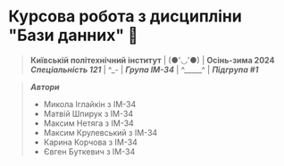 # Курсова робота з дисципліни "Бази данних" 📑

> **Київській політехнічний інститут** | (●'◡'●) | **Осінь-зима 2024**  
> ***Спеціальність 121*** | ^\_- | ***Група ІМ-34*** | ^_____^ | ***Підгрупа #1***

> ***Автори***
> - Микола Іглайкін з ІМ-34
> - Матвій Шпирук з ІМ-34
> - Максим Нетяга з ІМ-34
> - Максим Крулевський з ІМ-34
> - Карина Корчова з ІМ-34
> - Євген Буткевич з ІМ-34